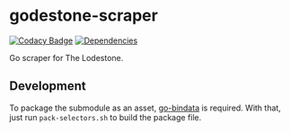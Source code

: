 # godestone-scraper

[![Codacy Badge](https://api.codacy.com/project/badge/Grade/28006e7fe175446db0fd8d38c92795b7)](https://app.codacy.com/gh/karashiiro/godestone?utm_source=github.com&utm_medium=referral&utm_content=karashiiro/godestone&utm_campaign=Badge_Grade)
[![Dependencies](https://img.shields.io/librariesio/github/karashiiro/godestone)](https://libraries.io/github/karashiiro/godestone)

Go scraper for The Lodestone.

## Development
To package the submodule as an asset, [go-bindata](https://github.com/go-bindata/go-bindata) is required. With that, just run `pack-selectors.sh` to build the package file.

